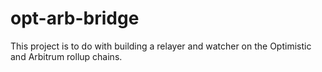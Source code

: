 # opt-arb-bridge

This project is to do with building a relayer and watcher on the Optimistic and Arbitrum rollup chains.

